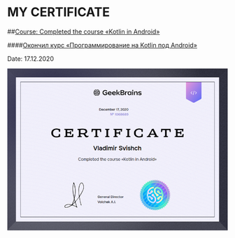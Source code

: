 # MY CERTIFICATE


##[Сourse:  Completed the course «Kotlin in Android»](https://gb.ru/certificates/1068689.en )

####[Окончил курс «Программирование на Kotlin под Android»](https://gb.ru/certificates/1068689.ru )


Date: 17.12.2020

![1068689](https://github.com/BikerIndian/CERTIFICATE/blob/main/sert/gb/en/1068689.en.png)